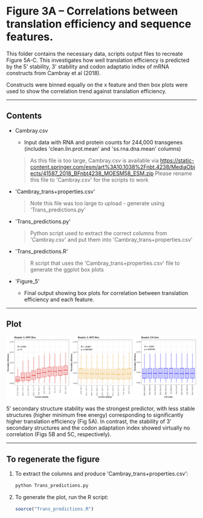 # Figure 3A – Correlations between translation efficiency and sequence features.

This folder contains the necessary data, scripts output files to recreate Figure 5A-C. This investigates how well translation efficiency is predicted by the 5' stability, 3' stability and codon adaptatio index of mRNA constructs from Cambray et al (2018).

Constructs were binned equally on the x feature and then box plots were used to show the correlation trend against translation efficiency.

---
##  Contents

- Cambray.csv 
  - Input data with RNA and protein counts for 244,000 transgenes (includes 'clean.lin.prot.mean' and 'ss.rna.dna.mean' columns)
  > As this file is too large, Cambray.csv is available via https://static-content.springer.com/esm/art%3A10.1038%2Fnbt.4238/MediaObjects/41587_2018_BFnbt4238_MOESM58_ESM.zip
  > Please rename this file to 'Cambray.csv' for the scripts to work   

- 'Cambray_trans+properties.csv'
  > Note this file was too large to upload - generate using 'Trans_predictions.py'
  
- 'Trans_predictions.py' 
  > Python script used to extract the correct columns from 'Cambray.csv' and put them into 'Cambray_trans+properties.csv'

- 'Trans_predictions.R'  
  > R script that uses the 'Cambray_trans+properties.csv' file to generate the ggplot box plots

- 'Figure_5'
  - Final output showing box plots for correlation between translation efficiency and each feature.

---

## Plot

![Figure 5](figure_5.png)

5’ secondary structure stability was the strongest predictor, with less stable structures (higher minimum free energy) corresponding to significantly higher translation efficiency (Fig 5A). In contrast, the stability of 3’ secondary structures and the codon adaptation index showed virtually no correlation (Figs 5B and 5C, respectively). 

---

## To regenerate the figure

1. To extract the columns and produce 'Cambray_trans+properties.csv':
   ```bash
   python Trans_predictions.py

2. To generate the plot, run the R script: 
    ```r
    source("Trans_predictions.R")
    ```

